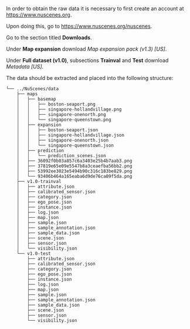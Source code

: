 In order to obtain the raw data it is necessary to first create an account at https://www.nuscenes.org.

Upon doing this, go to https://www.nuscenes.org/nuscenes.

Go to the section titled **Downloads**.

Under **Map expansion** download *Map expansion pack (v1.3) \[US\]*.

Under **Full dataset (v1.0)**, subsections **Trainval** and **Test** download *Metadata \[US\]*.

The data should be extracted and placed into the following structure:

```
└── ../NuScenes/data
    ├── maps
    │   ├── basemap
    │   │   ├── boston-seaport.png
    │   │   ├── singapore-hollandvillage.png
    │   │   ├── singapore-onenorth.png
    │   │   └── singapore-queenstown.png
    │   ├── expansion
    │   │   ├── boston-seaport.json
    │   │   ├── singapore-hollandvillage.json
    │   │   ├── singapore-onenorth.json
    │   │   └── singapore-queenstown.json
    │   ├── prediction
    │   │   └── prediction_scenes.json
    │   ├── 36092f0b03a857c6a3403e25b4b7aab3.png
    │   ├── 37819e65e09e5547b8a3ceaefba56bb2.png
    │   ├── 53992ee3023e5494b90c316c183be829.png
    │   └── 93406b464a165eaba6d9de76ca09f5da.png
    ├── v1.0-trainval
    │   ├── attribute.json
    │   ├── calibrated_sensor.json
    │   ├── category.json
    │   ├── ego_pose.json
    │   ├── instance.json
    │   ├── log.json
    │   ├── map.json
    │   ├── sample.json
    │   ├── sample_annotation.json
    │   ├── sample_data.json
    │   ├── scene.json
    │   ├── sensor.json
    │   └── visibility.json
    └── v1.0-test
        ├── attribute.json
        ├── calibrated_sensor.json
        ├── category.json
        ├── ego_pose.json
        ├── instance.json
        ├── log.json
        ├── map.json
        ├── sample.json
        ├── sample_annotation.json
        ├── sample_data.json
        ├── scene.json
        ├── sensor.json
        └── visibility.json
```



